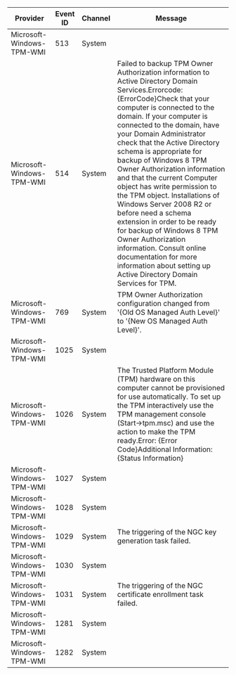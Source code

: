 Provider                   |  Event ID  |  Channel  |  Message
---------------------------|------------|-----------|----------------------------------------------------------------------------------------------------------------------------------------------------------------------------------------------------------------------------------------------------------------------------------------------------------------------------------------------------------------------------------------------------------------------------------------------------------------------------------------------------------------------------------------------------------------------------------------------------------------------------------------------------------------------------------------------------------------------------
Microsoft-Windows-TPM-WMI  |  513       |  System   |
Microsoft-Windows-TPM-WMI  |  514       |  System   |  Failed to backup TPM Owner Authorization information to Active Directory Domain Services.Errorcode: {ErrorCode}Check that your computer is connected to the domain.  If your computer is connected to the domain, have your Domain Administrator check that the Active Directory schema is appropriate for backup of Windows 8 TPM Owner Authorization information and that the current Computer object has write permission to the TPM object.  Installations of Windows Server 2008 R2 or before need a schema extension in order to be ready for backup of Windows 8 TPM Owner Authorization information.  Consult online documentation for more information about setting up Active Directory Domain Services for TPM.
Microsoft-Windows-TPM-WMI  |  769       |  System   |  TPM Owner Authorization configuration changed from '{Old OS Managed Auth Level}' to '{New OS Managed Auth Level}'.
Microsoft-Windows-TPM-WMI  |  1025      |  System   |
Microsoft-Windows-TPM-WMI  |  1026      |  System   |  The Trusted Platform Module (TPM) hardware on this computer cannot be provisioned for use automatically.  To set up the TPM interactively use the TPM management console (Start->tpm.msc) and use the action to make the TPM ready.Error: {Error Code}Additional Information: {Status Information}
Microsoft-Windows-TPM-WMI  |  1027      |  System   |
Microsoft-Windows-TPM-WMI  |  1028      |  System   |
Microsoft-Windows-TPM-WMI  |  1029      |  System   |  The triggering of the NGC key generation task failed.
Microsoft-Windows-TPM-WMI  |  1030      |  System   |
Microsoft-Windows-TPM-WMI  |  1031      |  System   |  The triggering of the NGC certificate enrollment task failed.
Microsoft-Windows-TPM-WMI  |  1281      |  System   |
Microsoft-Windows-TPM-WMI  |  1282      |  System   |